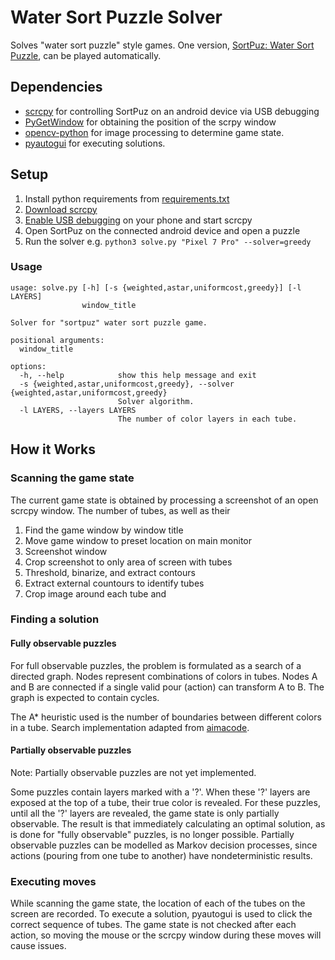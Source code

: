 
# Water Sort Puzzle Solver

Solves "water sort puzzle" style games. One version, [SortPuz: Water Sort Puzzle](https://play.google.com/store/apps/details?id=sortpuz.water.sort.puzzle.game), can be played automatically.

## Dependencies

* [scrcpy](https://github.com/Genymobile/scrcpy) for controlling SortPuz on an android device via USB debugging
* [PyGetWindow](https://github.com/asweigart/PyGetWindow) for obtaining the position of the scrpy window
* [opencv-python](https://github.com/opencv/opencv-python) for image processing to determine game state.
* [pyautogui](https://github.com/asweigart/pyautogui) for executing solutions.


## Setup

1. Install python requirements from [requirements.txt](requirements.txt)
2. [Download scrcpy](https://github.com/Genymobile/scrcpy/releases/)
3. [Enable USB debugging](https://developer.android.com/studio/debug/dev-options#Enable-debugging) on your phone and start scrcpy
4. Open SortPuz on the connected android device and open a puzzle
5. Run the solver e.g. `python3 solve.py "Pixel 7 Pro" --solver=greedy`

### Usage
```
usage: solve.py [-h] [-s {weighted,astar,uniformcost,greedy}] [-l LAYERS]
                window_title

Solver for "sortpuz" water sort puzzle game.

positional arguments:
  window_title

options:
  -h, --help            show this help message and exit
  -s {weighted,astar,uniformcost,greedy}, --solver {weighted,astar,uniformcost,greedy}
                        Solver algorithm.
  -l LAYERS, --layers LAYERS
                        The number of color layers in each tube.
```

## How it Works

### Scanning the game state

The current game state is obtained by processing a screenshot of an open scrcpy window. The number of tubes, as well as their 

1. Find the game window by window title
2. Move game window to preset location on main monitor
3. Screenshot window
4. Crop screenshot to only area of screen with tubes 
5. Threshold, binarize, and extract contours
6. Extract external countours to identify tubes
7. Crop image around each tube and 

### Finding a solution

#### Fully observable puzzles

For full observable puzzles, the problem is formulated as a search of a directed graph. Nodes represent combinations of colors in tubes. Nodes A and B are connected if a single valid pour (action) can transform A to B. The graph is expected to contain cycles.

The A* heuristic used is the number of boundaries between different colors in a tube. Search implementation adapted from [aimacode](https://github.com/aimacode).


#### Partially observable puzzles

Note: Partially observable puzzles are not yet implemented.

Some puzzles contain layers marked with a '?'. When these '?' layers are exposed at the top of a tube, their true color is revealed. For these puzzles, until all the '?' layers are revealed, the game state is only partially observable. The result is that immediately calculating an optimal solution, as is done for "fully observable" puzzles, is no longer possible. Partially observable puzzles can be modelled as Markov decision processes, since actions (pouring from one tube to another) have nondeterministic results.

### Executing moves

While scanning the game state, the location of each of the tubes on the screen are recorded. To execute a solution, pyautogui is used to click the correct sequence of tubes. The game state is not checked after each action, so moving the mouse or the scrcpy window during these moves will cause issues.